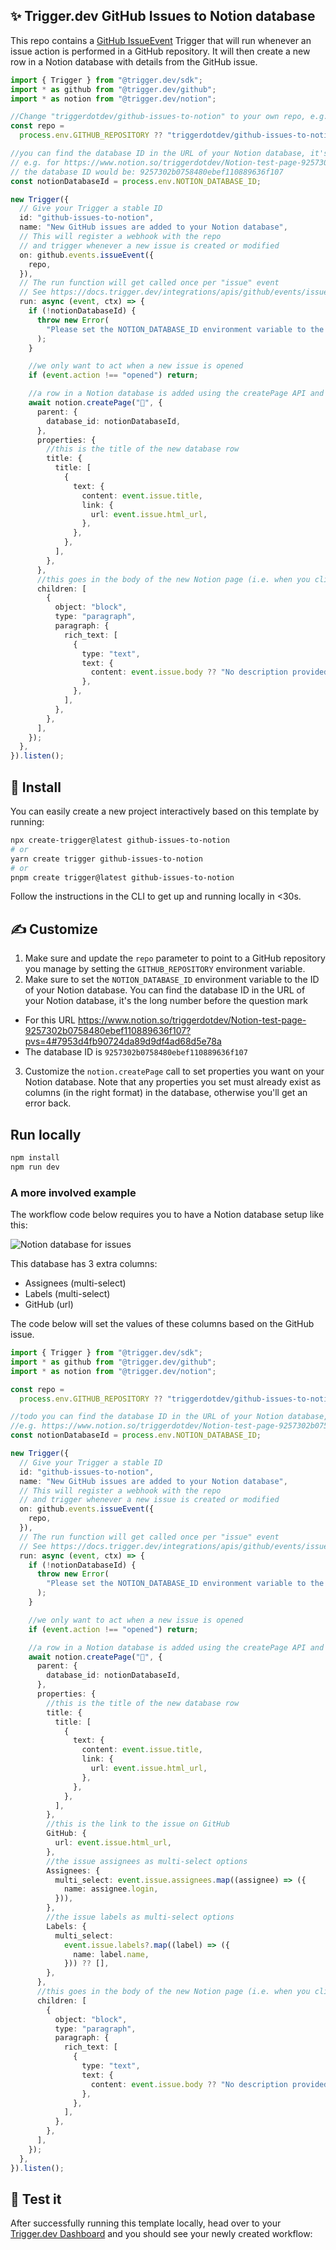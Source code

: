 ## ✨ Trigger.dev GitHub Issues to Notion database

This repo contains a [GitHub IssueEvent](https://docs.trigger.dev/integrations/apis/github/events/issues) Trigger that will run whenever an issue action is performed in a GitHub repository. It will then create a new row in a Notion database with details from the GitHub issue.

```ts
import { Trigger } from "@trigger.dev/sdk";
import * as github from "@trigger.dev/github";
import * as notion from "@trigger.dev/notion";

//Change "triggerdotdev/github-issues-to-notion" to your own repo, e.g. "yourorg/yourrepo"
const repo =
  process.env.GITHUB_REPOSITORY ?? "triggerdotdev/github-issues-to-notion";

//you can find the database ID in the URL of your Notion database, it's the part after the name but before the question mark
// e.g. for https://www.notion.so/triggerdotdev/Notion-test-page-9257302b0758480ebef110889636f107?pvs=4#7953d4fb90724da89d9df4ad68d5e78a
// the database ID would be: 9257302b0758480ebef110889636f107
const notionDatabaseId = process.env.NOTION_DATABASE_ID;

new Trigger({
  // Give your Trigger a stable ID
  id: "github-issues-to-notion",
  name: "New GitHub issues are added to your Notion database",
  // This will register a webhook with the repo
  // and trigger whenever a new issue is created or modified
  on: github.events.issueEvent({
    repo,
  }),
  // The run function will get called once per "issue" event
  // See https://docs.trigger.dev/integrations/apis/github/events/issues
  run: async (event, ctx) => {
    if (!notionDatabaseId) {
      throw new Error(
        "Please set the NOTION_DATABASE_ID environment variable to the ID of your Notion database"
      );
    }

    //we only want to act when a new issue is opened
    if (event.action !== "opened") return;

    //a row in a Notion database is added using the createPage API and setting the parent to be the database
    await notion.createPage("📃", {
      parent: {
        database_id: notionDatabaseId,
      },
      properties: {
        //this is the title of the new database row
        title: {
          title: [
            {
              text: {
                content: event.issue.title,
                link: {
                  url: event.issue.html_url,
                },
              },
            },
          ],
        },
      },
      //this goes in the body of the new Notion page (i.e. when you click into it)
      children: [
        {
          object: "block",
          type: "paragraph",
          paragraph: {
            rich_text: [
              {
                type: "text",
                text: {
                  content: event.issue.body ?? "No description provided",
                },
              },
            ],
          },
        },
      ],
    });
  },
}).listen();
```

## 🔧 Install

You can easily create a new project interactively based on this template by running:

```sh
npx create-trigger@latest github-issues-to-notion
# or
yarn create trigger github-issues-to-notion
# or
pnpm create trigger@latest github-issues-to-notion
```

Follow the instructions in the CLI to get up and running locally in <30s.

## ✍️ Customize

1. Make sure and update the `repo` parameter to point to a GitHub repository you manage by setting the `GITHUB_REPOSITORY` environment variable.
2. Make sure to set the `NOTION_DATABASE_ID` environment variable to the ID of your Notion database. You can find the database ID in the URL of your Notion database, it's the long number before the question mark

- For this URL https://www.notion.so/triggerdotdev/Notion-test-page-9257302b0758480ebef110889636f107?pvs=4#7953d4fb90724da89d9df4ad68d5e78a
- The database ID is `9257302b0758480ebef110889636f107`

3. Customize the `notion.createPage` call to set properties you want on your Notion database. Note that any properties you set must already exist as columns (in the right format) in the database, otherwise you'll get an error back.

## Run locally

```sh
npm install
npm run dev
```

### A more involved example

The workflow code below requires you to have a Notion database setup like this:

![Notion database for issues](https://imagedelivery.net/3TbraffuDZ4aEf8KWOmI_w/92daa640-6b6e-4ee4-93d8-d36bea295600/public)

This database has 3 extra columns:

- Assignees (multi-select)
- Labels (multi-select)
- GitHub (url)

The code below will set the values of these columns based on the GitHub issue.

```ts
import { Trigger } from "@trigger.dev/sdk";
import * as github from "@trigger.dev/github";
import * as notion from "@trigger.dev/notion";

const repo =
  process.env.GITHUB_REPOSITORY ?? "triggerdotdev/github-issues-to-notion";

//todo you can find the database ID in the URL of your Notion database, it's the part after the name
//e.g. https://www.notion.so/triggerdotdev/Notion-test-page-9257302b0758480ebef110889636f107?pvs=4#7953d4fb90724da89d9df4ad68d5e78a
const notionDatabaseId = process.env.NOTION_DATABASE_ID;

new Trigger({
  // Give your Trigger a stable ID
  id: "github-issues-to-notion",
  name: "New GitHub issues are added to your Notion database",
  // This will register a webhook with the repo
  // and trigger whenever a new issue is created or modified
  on: github.events.issueEvent({
    repo,
  }),
  // The run function will get called once per "issue" event
  // See https://docs.trigger.dev/integrations/apis/github/events/issues
  run: async (event, ctx) => {
    if (!notionDatabaseId) {
      throw new Error(
        "Please set the NOTION_DATABASE_ID environment variable to the ID of your Notion database"
      );
    }

    //we only want to act when a new issue is opened
    if (event.action !== "opened") return;

    //a row in a Notion database is added using the createPage API and setting the parent to be the database
    await notion.createPage("📃", {
      parent: {
        database_id: notionDatabaseId,
      },
      properties: {
        //this is the title of the new database row
        title: {
          title: [
            {
              text: {
                content: event.issue.title,
                link: {
                  url: event.issue.html_url,
                },
              },
            },
          ],
        },
        //this is the link to the issue on GitHub
        GitHub: {
          url: event.issue.html_url,
        },
        //the issue assignees as multi-select options
        Assignees: {
          multi_select: event.issue.assignees.map((assignee) => ({
            name: assignee.login,
          })),
        },
        //the issue labels as multi-select options
        Labels: {
          multi_select:
            event.issue.labels?.map((label) => ({
              name: label.name,
            })) ?? [],
        },
      },
      //this goes in the body of the new Notion page (i.e. when you click into it)
      children: [
        {
          object: "block",
          type: "paragraph",
          paragraph: {
            rich_text: [
              {
                type: "text",
                text: {
                  content: event.issue.body ?? "No description provided",
                },
              },
            ],
          },
        },
      ],
    });
  },
}).listen();
```

## 🧪 Test it

After successfully running this template locally, head over to your [Trigger.dev Dashboard](https://app.trigger.dev) and you should see your newly created workflow:
